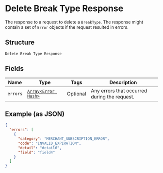 
# Delete Break Type Response

The response to a request to delete a `BreakType`. The response might contain a set
of `Error` objects if the request resulted in errors.

## Structure

`Delete Break Type Response`

## Fields

| Name | Type | Tags | Description |
|  --- | --- | --- | --- |
| `errors` | [`Array<Error Hash>`](../../doc/models/error.md) | Optional | Any errors that occurred during the request. |

## Example (as JSON)

```json
{
  "errors": [
    {
      "category": "MERCHANT_SUBSCRIPTION_ERROR",
      "code": "INVALID_EXPIRATION",
      "detail": "detail6",
      "field": "field4"
    }
  ]
}
```

